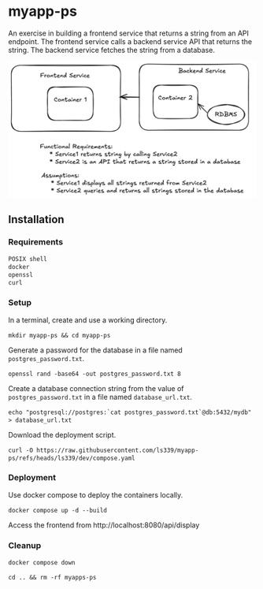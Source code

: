 # myapp-ps
An exercise in building a frontend service that returns a string from an API endpoint. The frontend service calls a backend service API that returns the string. The backend service fetches the string from a database. 

![Diagram](./assets/images/diagram1.png)

## Installation

### Requirements

```
POSIX shell
docker
openssl
curl
```

### Setup

In a terminal, create and use a working directory.
```
mkdir myapp-ps && cd myapp-ps
```

Generate a password for the database in a file named `postgres_password.txt`.
```
openssl rand -base64 -out postgres_password.txt 8
```

Create a database connection string from the value of `postgres_password.txt` in a file named `database_url.txt`.
```
echo "postgresql://postgres:`cat postgres_password.txt`@db:5432/mydb" > database_url.txt
```

Download the deployment script.
```
curl -O https://raw.githubusercontent.com/ls339/myapp-ps/refs/heads/ls339/dev/compose.yaml
```

### Deployment

Use docker compose to deploy the containers locally.
```
docker compose up -d --build
```

Access the frontend from http://localhost:8080/api/display

### Cleanup

```
docker compose down
```

```
cd .. && rm -rf myapps-ps
```
